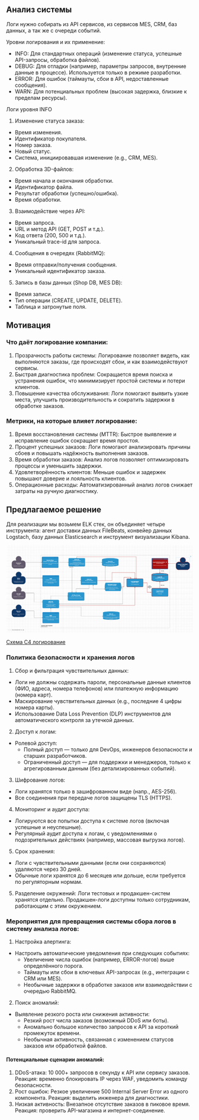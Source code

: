 ## Анализ системы

Логи нужно собирать из API сервисов, из сервисов MES, CRM, баз данных, а так же с очереди событий.

Уровни логирования и их применение:
- INFO: Для стандартных операций (изменение статуса, успешные API-запросы, обработка файлов).
- DEBUG: Для отладки (например, параметры запросов, внутренние данные в процессе). Используется только в режиме разработки.
- ERROR: Для ошибок (таймауты, сбои в API, недоставленные сообщения).
- WARN: Для потенциальных проблем (высокая задержка, близкие к пределам ресурсы).

Логи уровня INFO

1. Изменение статуса заказа:
 - Время изменения.
 - Идентификатор покупателя.
 - Номер заказа.
 - Новый статус.
 - Система, инициировавшая изменение (e.g., CRM, MES).
2. Обработка 3D-файлов:
 - Время начала и окончания обработки.
 - Идентификатор файла.
 - Результат обработки (успешно/ошибка).
 - Время обработки.
3. Взаимодействие через API:
 - Время запроса.
 - URL и метод API (GET, POST и т.д.).
 - Код ответа (200, 500 и т.д.).
 - Уникальный trace-id для запроса.
4. Сообщения в очередях (RabbitMQ):
 - Время отправки/получения сообщения.
 - Уникальный идентификатор заказа.
5. Запись в базы данных (Shop DB, MES DB):
 - Время записи.
 - Тип операции (CREATE, UPDATE, DELETE).
 - Таблица и затронутые поля.

## Мотивация

### Что даёт логирование компании:

1. Прозрачность работы системы: Логирование позволяет видеть, как выполняются заказы, где происходят сбои, и как взаимодействуют сервисы.
2. Быстрая диагностика проблем: Сокращается время поиска и устранения ошибок, что минимизирует простой системы и потери клиентов.
3. Повышение качества обслуживания: Логи помогают выявить узкие места, улучшить производительность и сократить задержки в обработке заказов.

### Метрики, на которые влияет логирование:

1. Время восстановления системы (MTTR): Быстрое выявление и исправление ошибок сокращает время простоя.
2. Процент успешных заказов: Логи помогают анализировать причины сбоев и повышать надёжность выполнения заказов.
3. Время обработки заказов: Анализ логов позволяет оптимизировать процессы и уменьшить задержки.
4. Удовлетворённость клиентов: Меньше ошибок и задержек повышают доверие и лояльность клиентов.
5. Операционные расходы: Автоматизированный анализ логов снижает затраты на ручную диагностику.

## Предлагаемое решение

Для реализации мы возьмем ELK стек, он объединяет четыре инструмента: агент доставки данных FileBeats, конвейер данных Logstach, базу данных Elasticsearch и инструмент визуализации Kibana.

![C4 logs](image.png)

[Схема C4 логирование](C4_jewerly_logs.drawio)

### Политика безопасности и хранения логов

1. Сбор и фильтрация чувствительных данных:
 - Логи не должны содержать пароли, персональные данные клиентов (ФИО, адреса, номера телефонов) или платежную информацию (номера карт).
 - Маскирование чувствительных данных (e.g., последние 4 цифры номера карты).
 - Использование Data Loss Prevention (DLP) инструментов для автоматического контроля за утечкой данных.
2. Доступ к логам:
 - Ролевой доступ:
   - Полный доступ — только для DevOps, инженеров безопасности и старших разработчиков.
   - Ограниченный доступ — для поддержки и менеджеров, только к агрегированным данным (без детализированных событий).
3. Шифрование логов:
 - Логи хранятся только в зашифрованном виде (напр., AES-256).
 - Все соединения при передаче логов защищены TLS (HTTPS).
4. Мониторинг и аудит доступа:
 - Логируются все попытки доступа к системе логов (включая успешные и неуспешные).
 - Регулярный аудит доступа к логам, с уведомлениями о подозрительных действиях (например, массовая выгрузка логов).
5. Срок хранения:
 - Логи с чувствительными данными (если они сохраняются) удаляются через 30 дней.
 - Обычные логи хранятся до 6 месяцев или дольше, если требуется по регуляторным нормам.
5. Разделение окружений:
Логи тестовых и продакшен-систем хранятся отдельно.
Продакшен-логи доступны только сотрудникам, работающим с этим окружением.

### Мероприятия для превращения системы сбора логов в систему анализа логов:

1. Настройка алертинга:
 - Настроить автоматические уведомления при следующих событиях:
   - Увеличение числа ошибок (например, ERROR-логов) выше определённого порога.
   - Таймауты или сбои в ключевых API-запросах (e.g., интеграции с CRM или MES).
   - Необычные задержки в обработке заказов или взаимодействии с очередью RabbitMQ.
2. Поиск аномалий:
 - Выявление резкого роста или снижения активности:
   - Резкий рост числа заказов (возможный DDoS или боты).
   - Аномально большое количество запросов к API за короткий промежуток времени.
   - Необычная активность, связанная с изменением статусов заказов или обработкой файлов.

#### Потенциальные сценарии аномалий:

1. DDoS-атака: 10 000+ запросов в секунду к API или сервису заказов.
   Реакция: временно блокировать IP через WAF, уведомить команду безопасности.
2. Рост ошибок: Резкое увеличение 500 Internal Server Error из одного компонента.
   Реакция: выделить инженера для диагностики.
3. Низкая активность: Внезапное отсутствие заказов в пиковое время.
   Реакция: проверить API-магазина и интернет-соединение.

